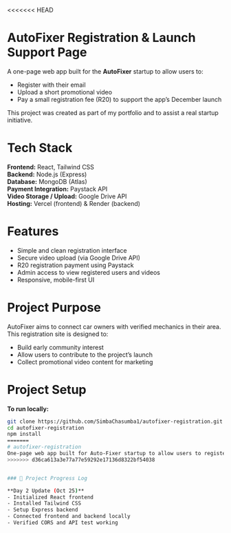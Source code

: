 <<<<<<< HEAD
# AutoFixer Registration & Launch Support Page

A one-page web app built for the **AutoFixer** startup to allow users to:
- Register with their email
- Upload a short promotional video
- Pay a small registration fee (R20) to support the app’s December launch

This project was created as part of my portfolio and to assist a real startup initiative.


# Tech Stack

**Frontend:** React, Tailwind CSS  
**Backend:** Node.js (Express)  
**Database:** MongoDB (Atlas)  
**Payment Integration:** Paystack API  
**Video Storage / Upload:** Google Drive API  
**Hosting:** Vercel (frontend) & Render (backend)



# Features

- Simple and clean registration interface  
- Secure video upload (via Google Drive API)  
- R20 registration payment using Paystack  
- Admin access to view registered users and videos  
- Responsive, mobile-first UI  



# Project Purpose

AutoFixer aims to connect car owners with verified mechanics in their area.  
This registration site is designed to:
- Build early community interest  
- Allow users to contribute to the project’s launch  
- Collect promotional video content for marketing



# Project Setup

**To run locally:**

```bash
git clone https://github.com/SimbaChasumba1/autofixer-registration.git
cd autofixer-registration
npm install
=======
# autofixer-registration
One-page web app built for Auto-Fixer startup to allow users to register with email, upload a short promotional video via Google Drive API and pay a registration fee of R20 to support the app launch. Built with React, Node.js, Tailwind CSS, and MongoDB.
>>>>>>> d36ca613a3e77a77e59292e17136d8322bf54038


### 🧱 Project Progress Log

**Day 2 Update (Oct 25)**  
- Initialized React frontend  
- Installed Tailwind CSS  
- Setup Express backend  
- Connected frontend and backend locally  
- Verified CORS and API test working
